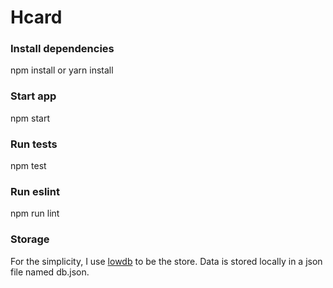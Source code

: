 # Hcard

### Install dependencies
npm install or
yarn install
### Start app
npm start
### Run tests
npm test
### Run eslint
npm run lint

### Storage
For the simplicity, I use [lowdb](https://www.npmjs.com/package/lowdb) to be the store. Data is stored locally in a json file named db.json.
